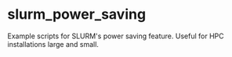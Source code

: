 # slurm_power_saving
 Example scripts for SLURM's power saving feature. Useful for HPC installations large and small.

